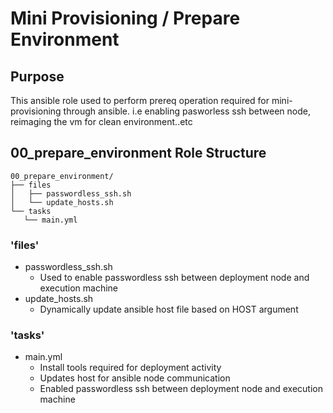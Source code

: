 # Mini Provisioning / Prepare Environment

## Purpose
 This ansible role used to perform prereq operation required for mini-provisioning through ansible. i.e enabling pasworless ssh between node, reimaging the vm for clean environment..etc 
 
## 00_prepare_environment Role Structure

 ```
00_prepare_environment/
├── files       
│   ├── passwordless_ssh.sh 
│   └── update_hosts.sh
└── tasks
    └── main.yml
```

### 'files'

- passwordless_ssh.sh 
    - Used to enable passwordless ssh between deployment node and execution machine
- update_hosts.sh
     - Dynamically update ansible host file based on HOST argument

### 'tasks'

- main.yml
    - Install tools required for deployment activity
    - Updates host for ansible node communication
    - Enabled passwordless ssh between deployment node and execution machine

